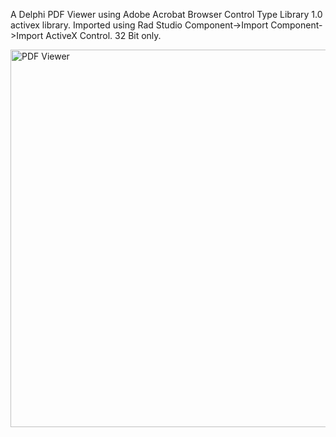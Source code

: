 A Delphi PDF Viewer using Adobe Acrobat Browser Control Type Library 1.0 activex library. Imported using Rad Studio Component->Import Component->Import ActiveX Control. 32 Bit only.

<img width="1075" height="604" alt="PDF Viewer" src="https://github.com/user-attachments/assets/c53f6c84-55fb-4f41-82c4-aad398c076e1" />
